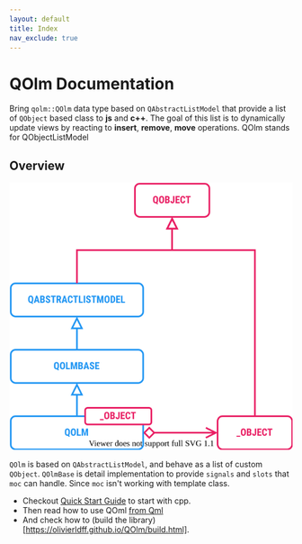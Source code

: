 ```yaml
---
layout: default
title: Index
nav_exclude: true
---
```


# QOlm Documentation

Bring `qolm::QOlm` data type based on `QAbstractListModel` that provide a list of `QObject` based class to **js** and **c++**. The goal of this list is to dynamically update views by reacting to **insert**, **remove**, **move** operations.
QOlm stands for QObjectListModel

## Overview


<p align="center">
  <img src="./ClassDiagram.svg"/>
</p>


`QOlm` is based on `QAbstractListModel`, and behave as a list of custom `QObject`. `QOlmBase` is detail implementation to provide `signals` and `slots` that `moc` can handle. Since `moc` isn't working with template class.

- Checkout [Quick Start Guide](https://olivierldff.github.io/QOlm/quickstartcpp.html) to start with cpp.
- Then read how to use QOml [from Qml](https://olivierldff.github.io/QOlm/quickstartqml.html)
- And check how to (build the library)[https://olivierldff.github.io/QOlm/build.html].